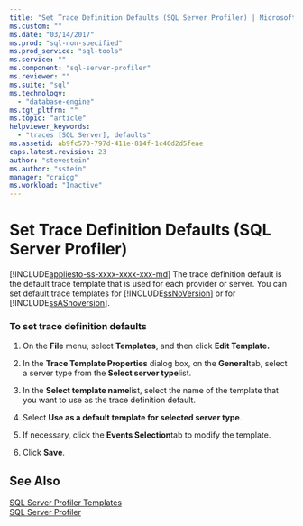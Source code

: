 ```yaml
---
title: "Set Trace Definition Defaults (SQL Server Profiler) | Microsoft Docs"
ms.custom: ""
ms.date: "03/14/2017"
ms.prod: "sql-non-specified"
ms.prod_service: "sql-tools"
ms.service: ""
ms.component: "sql-server-profiler"
ms.reviewer: ""
ms.suite: "sql"
ms.technology: 
  - "database-engine"
ms.tgt_pltfrm: ""
ms.topic: "article"
helpviewer_keywords: 
  - "traces [SQL Server], defaults"
ms.assetid: ab9fc570-797d-411e-814f-1c46d2d5feae
caps.latest.revision: 23
author: "stevestein"
ms.author: "sstein"
manager: "craigg"
ms.workload: "Inactive"
---
```

# Set Trace Definition Defaults (SQL Server Profiler)
[!INCLUDE[appliesto-ss-xxxx-xxxx-xxx-md](../../includes/appliesto-ss-xxxx-xxxx-xxx-md.md)]
  The trace definition default is the default trace template that is used for each provider or server. You can set default trace templates for [!INCLUDE[ssNoVersion](../../includes/ssnoversion-md.md)] or for [!INCLUDE[ssASnoversion](../../includes/ssasnoversion-md.md)].  
  
### To set trace definition defaults  
  
1.  On the **File** menu, select **Templates**, and then click **Edit Template.**  
  
2.  In the **Trace Template Properties** dialog box, on the **General**tab, select a server type from the **Select server type**list.  
  
3.  In the **Select template name**list, select the name of the template that you want to use as the trace definition default.  
  
4.  Select **Use as a default template for selected server type**.  
  
5.  If necessary, click the **Events Selection**tab to modify the template.  
  
6.  Click **Save**.  
  
## See Also  
 [SQL Server Profiler Templates](../../tools/sql-server-profiler/sql-server-profiler-templates.md)   
 [SQL Server Profiler](../../tools/sql-server-profiler/sql-server-profiler.md)  
  
  
